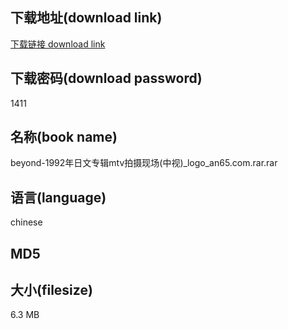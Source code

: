 ## 下载地址(download link)
[下载链接 download link](https://voluble-croquembouche-d321dc.netlify.app/?s=beyond-1992%E5%B9%B4%E6%97%A5%E6%96%87%E4%B8%93%E8%BE%91mtv%E6%8B%8D%E6%91%84%E7%8E%B0%E5%9C%BA%28%E4%B8%AD%E8%A7%86%29_logo_an65.com.rar)

## 下载密码(download password)
1411

## 名称(book name)
beyond-1992年日文专辑mtv拍摄现场(中视)_logo_an65.com.rar.rar

## 语言(language)
chinese

## MD5


## 大小(filesize)
6.3 MB
